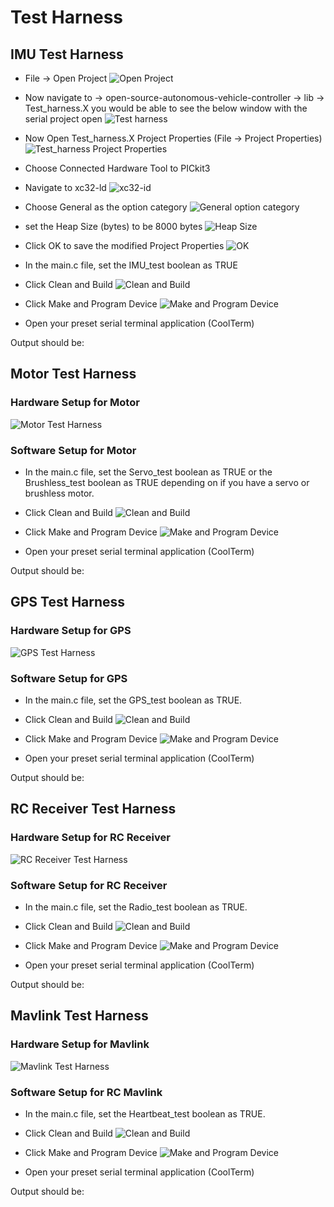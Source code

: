# Test Harness

## IMU Test Harness

- File -> Open Project
![Open Project](./assets/images/first_project/openProject.png)

- Now navigate to -> open-source-autonomous-vehicle-controller -> lib -> Test_harness.X
you would be able to see the below window with the serial project open
![Test harness](./assets/images/first_project/)

- Now Open Test_harness.X Project Properties (File -> Project Properties)
![Test_harness Project Properties](./assets/images/first_project/projectProperties.png)

- Choose Connected Hardware Tool to PICkit3

- Navigate to xc32-ld
![xc32-id](./assets/images/first_project/xc32id.png)

- Choose General as the option category
![General option category](./assets/images/first_project/general.png)

- set the Heap Size (bytes) to be 8000 bytes
![Heap Size](./assets/images/first_project/bytes.png)

- Click OK to save the modified Project Properties
![OK](./assets/images/first_project/ok.jpg)

- In the main.c file, set the IMU_test boolean as TRUE

- Click Clean and Build
![Clean and Build](./assets/images/first_project/CleanBuild.png)

- Click Make and Program Device
![Make and Program Device](./assets/images/first_project/MakeProgram.png)

- Open your preset serial terminal application (CoolTerm)

Output should be:

## Motor Test Harness

### Hardware Setup for Motor

![Motor Test Harness](./assets/images/first_project/)

### Software Setup for Motor

- In the main.c file, set the Servo_test boolean as TRUE or the Brushless_test boolean as TRUE depending on if you have a servo or brushless motor.

- Click Clean and Build
![Clean and Build](./assets/images/first_project/CleanBuild.png)

- Click Make and Program Device
![Make and Program Device](./assets/images/first_project/MakeProgram.png)

- Open your preset serial terminal application (CoolTerm)

Output should be:

## GPS Test Harness

### Hardware Setup for GPS

![GPS Test Harness](./assets/images/first_project/)

### Software Setup for GPS

- In the main.c file, set the GPS_test boolean as TRUE.

- Click Clean and Build
![Clean and Build](./assets/images/first_project/CleanBuild.png)

- Click Make and Program Device
![Make and Program Device](./assets/images/first_project/MakeProgram.png)

- Open your preset serial terminal application (CoolTerm)

Output should be:

## RC Receiver Test Harness

### Hardware Setup for RC Receiver

![RC Receiver Test Harness](./assets/images/first_project/)

### Software Setup for RC Receiver

- In the main.c file, set the Radio_test boolean as TRUE.

- Click Clean and Build
![Clean and Build](./assets/images/first_project/CleanBuild.png)

- Click Make and Program Device
![Make and Program Device](./assets/images/first_project/MakeProgram.png)

- Open your preset serial terminal application (CoolTerm)

Output should be:

## Mavlink Test Harness

### Hardware Setup for Mavlink

![Mavlink Test Harness](./assets/images/first_project/)

### Software Setup for RC Mavlink

- In the main.c file, set the Heartbeat_test boolean as TRUE.

- Click Clean and Build
![Clean and Build](./assets/images/first_project/CleanBuild.png)

- Click Make and Program Device
![Make and Program Device](./assets/images/first_project/MakeProgram.png)

- Open your preset serial terminal application (CoolTerm)

Output should be:
